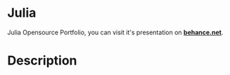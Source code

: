 # Julia

Julia Opensource Portfolio, you can visit it's presentation on [**behance.net**](https://www.behance.net/gallery/43176751/Julia-Presentation-Open-Source-Portfolio-Code).








# Description

